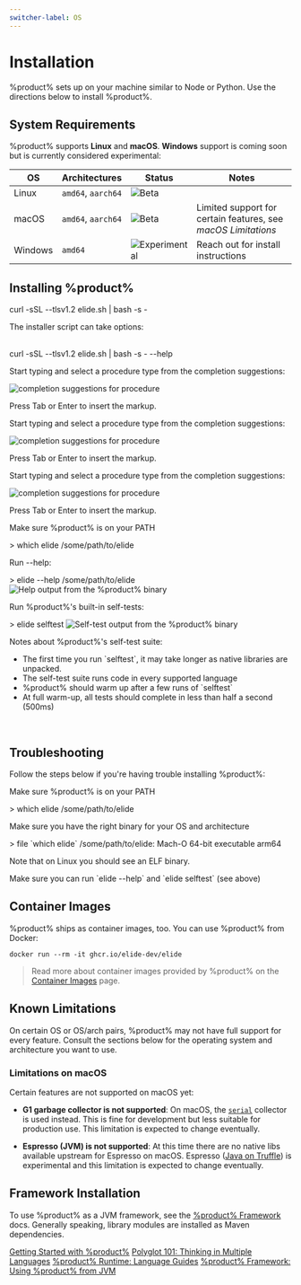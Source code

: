 ```yaml
---
switcher-label: OS
---
```


# Installation

%product% sets up on your machine similar to Node or Python. Use the directions below to install %product%.

## System Requirements

%product% supports **Linux** and **macOS**. **Windows** support is coming soon but is currently considered experimental:

| OS      | Architectures      | Status                                                             | Notes                                                         |
|---------|--------------------|--------------------------------------------------------------------|---------------------------------------------------------------|
| Linux   | `amd64`, `aarch64` | ![Beta](https://img.shields.io/badge/-beta-purple)                 |                                                               |
| macOS   | `amd64`, `aarch64` | ![Beta](https://img.shields.io/badge/-beta-purple)                 | Limited support for certain features, see _macOS Limitations_ |
| Windows | `amd64`            | ![Experimental](https://img.shields.io/badge/-experimental-orange) | Reach out for install instructions                            |

## Installing %product%

<tabs switcher-key="Posix">
    <tab title="One-line Script">
        <code-block lang="bash">curl -sSL --tlsv1.2 elide.sh | bash -s -</code-block>
        <p>The installer script can take options:</p>
        <br />
        <code-block lang="bash">curl -sSL --tlsv1.2 elide.sh | bash -s - --help</code-block>
    </tab>
    <tab title="Package Managers">
        <procedure title="Install with a Package Manager" id="install-with-pkg-manager-posix">
            <step>
                <p>Start typing and select a procedure type from the completion suggestions:</p>
                <img src="completion_procedure.png" alt="completion suggestions for procedure" border-effect="line"/>
            </step>
            <step>
                <p>Press <shortcut>Tab</shortcut> or <shortcut>Enter</shortcut> to insert the markup.</p>
            </step>
        </procedure>
    </tab>
    <tab title="Binary Download">
        <procedure title="Manual Binary Installation" id="binary-download-posix">
            <step>
                <p>Start typing and select a procedure type from the completion suggestions:</p>
                <img src="completion_procedure.png" alt="completion suggestions for procedure" border-effect="line"/>
            </step>
            <step>
                <p>Press <shortcut>Tab</shortcut> or <shortcut>Enter</shortcut> to insert the markup.</p>
            </step>
        </procedure>
    </tab>
</tabs>

<tabs switcher-key="Windows">
    <tab title="Binary Download">
        <procedure title="Manual Binary Installation" id="binary-download-windows">
            <step>
                <p>Start typing and select a procedure type from the completion suggestions:</p>
                <img src="completion_procedure.png" alt="completion suggestions for procedure" border-effect="line"/>
            </step>
            <step>
                <p>Press <shortcut>Tab</shortcut> or <shortcut>Enter</shortcut> to insert the markup.</p>
            </step>
        </procedure>
    </tab>
</tabs>

<procedure title="Testing your installation of %product%" id="post-install-test">
    <step>
        <p>Make sure %product% is on your PATH</p>
        <code-block lang="console">
          > which elide
          /some/path/to/elide
        </code-block>
    </step>
    <step>
        <p>Run --help:</p>
        <code-block lang="console">
          > elide --help
          /some/path/to/elide
        </code-block>
        <img src="bin-help.png" alt="Help output from the %product% binary" border-effect="line"/>
    </step>
    <step>
        <p>Run %product%'s built-in self-tests:</p>
        <code-block lang="console">
          > elide selftest
        </code-block>
        <img src="bin-selftest.png" alt="Self-test output from the %product% binary" border-effect="line"/>
        <p>Notes about %product%'s self-test suite:</p>
        <ul>
          <li>The first time you run `selftest`, it may take longer as native libraries are unpacked.</li>
          <li>The self-test suite runs code in every supported language</li>
          <li>%product% should warm up after a few runs of `selftest`</li>
          <li>At full warm-up, all tests should complete in less than half a second (500ms)</li>
        </ul>
        <br />
    </step>
</procedure>

## Troubleshooting

Follow the steps below if you're having trouble installing %product%:

<procedure id="install-troubleshooting">
    <step>
        <p>Make sure %product% is on your PATH</p>
        <code-block lang="console">
          > which elide
          /some/path/to/elide
        </code-block>
    </step>
    <step>
        <p>Make sure you have the right binary for your OS and architecture</p>
        <code-block lang="console">
          > file `which elide`
          /some/path/to/elide: Mach-O 64-bit executable arm64
        </code-block>
        <p>Note that on Linux you should see an ELF binary.</p>
    </step>
    <step>
        <p>Make sure you can run `elide --help` and `elide selftest` (see above)</p>
    </step>
</procedure>

## Container Images

%product% ships as container images, too. You can use %product% from Docker:

```Console
docker run --rm -it ghcr.io/elide-dev/elide
```

> Read more about container images provided by %product% on the [Container Images](Container-Images.md) page.

## Known Limitations

On certain OS or OS/arch pairs, %product% may not have full support for every feature. Consult the sections below for
the operating system and architecture you want to use.

### Limitations on macOS

Certain features are not supported on macOS yet:

- **G1 garbage collector is not supported**:
  On macOS, the [`serial`](https://www.graalvm.org/latest/reference-manual/native-image/optimizations-and-performance/MemoryManagement/#serial-garbage-collector)
  collector is used instead. This is fine for development but less suitable for production use. This limitation is
  expected to change eventually.

- **Espresso (JVM) is not supported**:
  At this time there are no native libs available upstream for Espresso on macOS.
  Espresso ([Java on Truffle](https://www.graalvm.org/latest/reference-manual/java-on-truffle/)) is experimental and
  this limitation is expected to change eventually.

## Framework Installation

To use %product% as a JVM framework, see the [%product% Framework](Elide-Framework.md) docs. Generally speaking, library
modules are installed as Maven dependencies.

<seealso>
    <category ref="gettingStarted">
        <a href="GettingStarted.md">Getting Started with %product%</a>
        <a href="Polyglot.md">Polyglot 101: Thinking in Multiple Languages</a>
        <a href="Language-Guides.topic">%product% Runtime: Language Guides</a>
        <a href="Elide-Framework.md">%product% Framework: Using %product% from JVM</a>
    </category>
</seealso>
